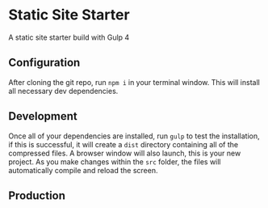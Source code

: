 
# Static Site Starter

A static site starter build with Gulp 4

## Configuration

After cloning the git repo, run `npm i` in your terminal window. This will install all necessary dev dependencies.

## Development

Once all of your dependencies are installed, run `gulp` to test the installation, if this is successful, it will create a `dist` directory containing all of the compressed files. A browser window will also launch, this is your new project. As you make changes within the `src` folder, the files will automatically compile and reload the screen.

## Production
